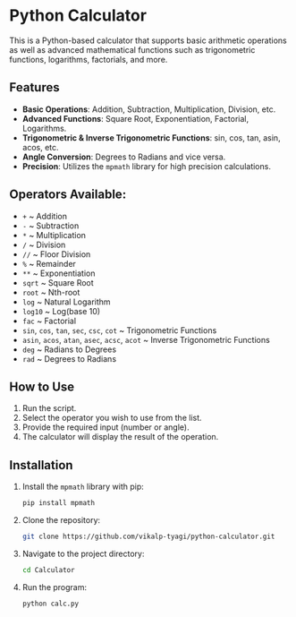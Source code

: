 # Python Calculator

This is a Python-based calculator that supports basic arithmetic operations as well as advanced mathematical functions such as trigonometric functions, logarithms, factorials, and more.

## Features

- **Basic Operations**: Addition, Subtraction, Multiplication, Division, etc.
- **Advanced Functions**: Square Root, Exponentiation, Factorial, Logarithms.
- **Trigonometric & Inverse Trigonometric Functions**: sin, cos, tan, asin, acos, etc.
- **Angle Conversion**: Degrees to Radians and vice versa.
- **Precision**: Utilizes the `mpmath` library for high precision calculations.

## Operators Available:
- `+` ~ Addition
- `-` ~ Subtraction
- `*` ~ Multiplication
- `/` ~ Division
- `//` ~ Floor Division
- `%` ~ Remainder
- `**` ~ Exponentiation
- `sqrt` ~ Square Root
- `root` ~ Nth-root
- `log` ~ Natural Logarithm
- `log10` ~ Log(base 10)
- `fac` ~ Factorial
- `sin`, `cos`, `tan`, `sec`, `csc`, `cot` ~ Trigonometric Functions
- `asin`, `acos`, `atan`, `asec`, `acsc`, `acot` ~ Inverse Trigonometric Functions
- `deg` ~ Radians to Degrees
- `rad` ~ Degrees to Radians

## How to Use

1. Run the script.
2. Select the operator you wish to use from the list.
3. Provide the required input (number or angle).
4. The calculator will display the result of the operation.


## Installation

1. Install the `mpmath` library with pip:

    ```bash
    pip install mpmath
    ```

2. Clone the repository:
    ```bash
    git clone https://github.com/vikalp-tyagi/python-calculator.git
    ```

3. Navigate to the project directory:
    ```bash
    cd Calculator
    ```

4. Run the program:
    ```bash
    python calc.py
    ```
